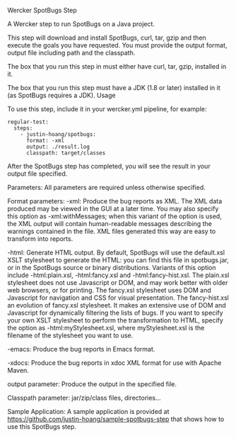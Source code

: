 Wercker SpotBugs Step

A Wercker step to run SpotBugs on a Java project.

This step will download and install SpotBugs, curl, tar, gzip and then execute the goals you have requested. You must provide the output format, output file including path and the classpath.

The box that you run this step in must either have curl, tar, gzip, installed in it. 

The box that you run this step must have a JDK (1.8 or later) installed in it (as SpotBugs requires a JDK).
Usage

To use this step, include it in your wercker.yml pipeline, for example:

```
regular-test:
  steps:
    - justin-hoang/spotbugs:
      format: -xml
      output: ./result.log
      classpath: target/classes
```


After the SpotBugs step has completed, you will see the result in your output file specified.

Parameters:
All parameters are required unless otherwise specified.

Format parameters:
-xml:  Produce the bug reports as XML. The XML data produced may be viewed in the GUI at a later time. You may also specify this option as -xml:withMessages; when this variant of the option is used, the XML output will contain human-readable messages describing the warnings contained in the file. XML files generated this way are easy to transform into reports.

-html:  Generate HTML output. By default, SpotBugs will use the default.xsl XSLT stylesheet to generate the HTML: you can find this file in spotbugs.jar, or in the SpotBugs source or binary distributions. Variants of this option include -html:plain.xsl, -html:fancy.xsl and -html:fancy-hist.xsl. The plain.xsl stylesheet does not use Javascript or DOM, and may work better with older web browsers, or for printing. The fancy.xsl stylesheet uses DOM and Javascript for navigation and CSS for visual presentation. The fancy-hist.xsl an evolution of fancy.xsl stylesheet. It makes an extensive use of DOM and Javascript for dynamically filtering the lists of bugs.
  If you want to specify your own XSLT stylesheet to perform the transformation to HTML, specify the option as -html:myStylesheet.xsl, where myStylesheet.xsl is the filename of the stylesheet you want to use.

-emacs:  Produce the bug reports in Emacs format.

-xdocs:  Produce the bug reports in xdoc XML format for use with Apache Maven.

output parameter:
Produce the output in the specified file.

Classpath parameter:
jar/zip/class files, directories...

Sample Application:
A sample application is provided at https://github.com/justin-hoang/sample-spotbugs-step that shows how to use this SpotBugs step.
